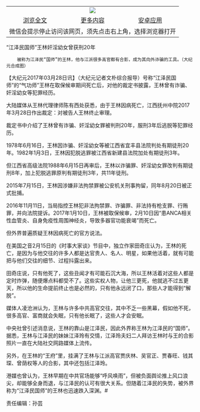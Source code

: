 

<table>
  <tr>
    <td align="center" colspan="3">
      <a href="https://github.com/ogate/ogate/blob/master/README.md"><img src="https://cloud.githubusercontent.com/assets/11880933/13434984/f430fae2-e012-11e5-814f-c2df1e82b247.jpg"/></a>
    </td>
  </tr>
  <tr>
    <td align="center">
      <a href="https://s3.ap-south-1.amazonaws.com/ogatem/oGate.htm?c815261&from=oNote">浏览全文</a>
    </td>
    <td align="center">
      <a href="https://s3.ap-south-1.amazonaws.com/ogatem/oGate.htm?from=oNote">更多内容</a>
    </td>
    <td align="center">
      <a href="https://raw.githubusercontent.com/ogate/up/master/ogate.apk">安卓应用</a>
    </td>
  </tr>
  <tr>
    <td align="center" colspan="3">
      微信会提示停止访问该网页，须先点击右上角，选择浏览器打开
    </td>
  </tr>
</table>    



“江泽民国师”王林奸淫幼女曾获刑20年






        被称为江泽民“国师”的王林，他与江派很多高官都有合影，成为其向外诈骗的工具。（大纪元合成图）




【大纪元2017年03月28日讯】（大纪元记者文朴综合报导）号称“江泽民国师”的“气功师”王林在取保候审期间死亡后，对他的裁定书披露，王林曾有诈骗、奸淫幼女等犯罪经历。


大陆媒体从王林代理律师陈有西处获悉，由于王林因病死亡，江西抚州中院2017年3月28日作出裁定：对被告人王林终止审理。


裁定书中介绍了王林曾有诈骗、奸淫幼女罪被判刑20年，服刑3年后逃脱等犯罪经历。


1978年6月16日，王林因诈骗、奸淫幼女等被江西省宜丰县法院判处有期徒刑20年。1982年1月3日，王林因犯脱逃罪被江西省新建县法院加处有期徒刑3年。


但江西省高级法院1988年6月15日再审后，王林以诈骗罪、奸淫幼女罪改判有期徒刑8年，加上犯脱逃罪原判有期徒刑3年，共11年徒刑。


2015年7月15日，王林因涉嫌非法拘禁罪被公安机关刑事拘留，同年8月20日被正式批捕。


2016年11月11日，当局指控王林犯非法拘禁罪、诈骗罪、非法持有枪支罪、行贿罪，并向法院提诉。2017年1月10日，王林被取保候审，2月10日因“患ANCA相关性血管炎、自身免疫性周围神经炎，导致多器官功能衰竭”而死亡。


但外界普遍质疑王林因病死亡的官方说法。


在美国之音2月15日的《时事大家谈》节目中，独立作家田奇庄认为，王林的死亡，是因为与他交往的许多人都是达官贵人、名人、明星，如果他活着，就有可能把与他们交往的细节、过程抖露出来。


田奇庄说，只有他死了，这些丑闻才有可能石沉大海，所以王林活着对这些人都是定时炸弹，随便爆点料都受不了。这些实权人物，让他三更死，他就逃不过五更天，所以他的生命提前终止也是必然的，只有他永远闭了口，那些人才能得到“解脱”。


媒体人凌沧洲认为，王林与许多中共高官交往，其中不乏一些黑幕，假如他不死，很多高官、富商就会失眠，只有他长眠了，这些人才会安眠。


中央社曾引述消息说，王林的靠山是江泽民，因此外界称王林为江泽民的“国师”。据悉，王林与江泽民的妹妹江泽玲有交情，江泽玲夫妇二人拜访王林时与王的合影照片一直在大陆社交网路媒体上流传。


另外，在王林的“王府”里，挂满了王林与江派高官贾庆林、吴官正、贾春旺、钱其琛、曾荫权等人的合影，其中还包括江泽玲。


港媒也曾认为，王林早期在中共官场能够“呼风唤雨”，但被负面舆论推上风口浪尖，却能够全身而退，与江泽民的认可有很大关系。但随着江泽民的失势，被外界称为“江泽民国师”的王林也迅速跌入深渊。#


责任编辑：孙芸



